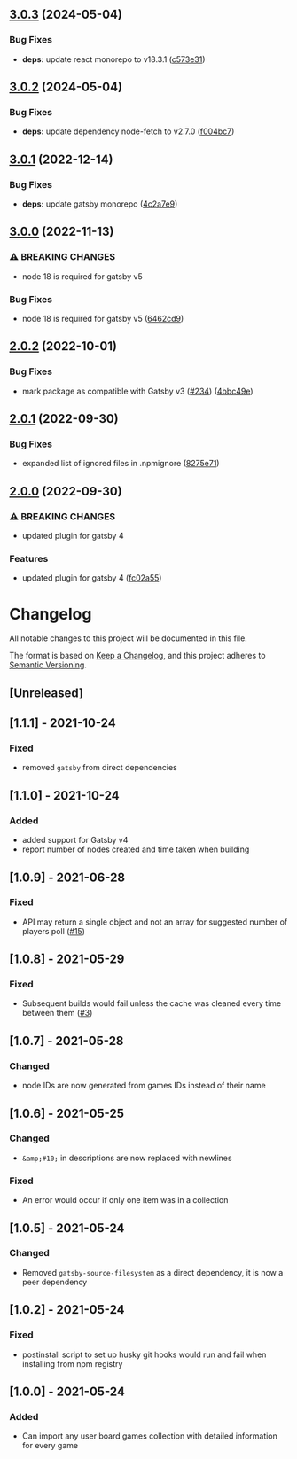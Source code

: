 ## [3.0.3](https://github.com/TommasoAmici/gatsby-source-bgg/compare/v3.0.2...v3.0.3) (2024-05-04)


### Bug Fixes

* **deps:** update react monorepo to v18.3.1 ([c573e31](https://github.com/TommasoAmici/gatsby-source-bgg/commit/c573e319040a544ce374ff9f4164dde297df82e8))

## [3.0.2](https://github.com/TommasoAmici/gatsby-source-bgg/compare/v3.0.1...v3.0.2) (2024-05-04)


### Bug Fixes

* **deps:** update dependency node-fetch to v2.7.0 ([f004bc7](https://github.com/TommasoAmici/gatsby-source-bgg/commit/f004bc7729672377e966bfa8ba2e12ca31f6fa5b))

## [3.0.1](https://github.com/TommasoAmici/gatsby-source-bgg/compare/v3.0.0...v3.0.1) (2022-12-14)


### Bug Fixes

* **deps:** update gatsby monorepo ([4c2a7e9](https://github.com/TommasoAmici/gatsby-source-bgg/commit/4c2a7e9c395acc7d135157fb98b9639f396cbd29))

## [3.0.0](https://github.com/TommasoAmici/gatsby-source-bgg/compare/v2.0.2...v3.0.0) (2022-11-13)


### ⚠ BREAKING CHANGES

* node 18 is required for gatsby v5

### Bug Fixes

* node 18 is required for gatsby v5 ([6462cd9](https://github.com/TommasoAmici/gatsby-source-bgg/commit/6462cd9953d6506efa296396fc8ce417062ca8a2))

## [2.0.2](https://github.com/TommasoAmici/gatsby-source-bgg/compare/v2.0.1...v2.0.2) (2022-10-01)


### Bug Fixes

* mark package as compatible with Gatsby v3 ([#234](https://github.com/TommasoAmici/gatsby-source-bgg/issues/234)) ([4bbc49e](https://github.com/TommasoAmici/gatsby-source-bgg/commit/4bbc49e75715bb3f047382de845ced09c8c9590b))

## [2.0.1](https://github.com/TommasoAmici/gatsby-source-bgg/compare/v2.0.0...v2.0.1) (2022-09-30)


### Bug Fixes

* expanded list of ignored files in .npmignore ([8275e71](https://github.com/TommasoAmici/gatsby-source-bgg/commit/8275e71a49bd91084fe3afe5d999bd5a24063ac9))

## [2.0.0](https://github.com/TommasoAmici/gatsby-source-bgg/compare/v1.1.1...v2.0.0) (2022-09-30)


### ⚠ BREAKING CHANGES

* updated plugin for gatsby 4

### Features

* updated plugin for gatsby 4 ([fc02a55](https://github.com/TommasoAmici/gatsby-source-bgg/commit/fc02a5547ad2735f29028772a80b678202d0d508))

# Changelog

All notable changes to this project will be documented in this file.

The format is based on [Keep a Changelog](https://keepachangelog.com/en/1.0.0/),
and this project adheres to [Semantic Versioning](https://semver.org/spec/v2.0.0.html).

## [Unreleased]

## [1.1.1] - 2021-10-24

### Fixed

- removed `gatsby` from direct dependencies

## [1.1.0] - 2021-10-24

### Added

- added support for Gatsby v4
- report number of nodes created and time taken when building

## [1.0.9] - 2021-06-28

### Fixed

- API may return a single object and not an array for suggested number of players poll ([#15](https://github.com/TommasoAmici/gatsby-source-bgg/issues/15))

## [1.0.8] - 2021-05-29

### Fixed

- Subsequent builds would fail unless the cache was cleaned every time between them ([#3](https://github.com/TommasoAmici/gatsby-source-bgg/issues/3))

## [1.0.7] - 2021-05-28

### Changed

- node IDs are now generated from games IDs instead of their name

## [1.0.6] - 2021-05-25

### Changed

- `&amp;#10;` in descriptions are now replaced with newlines

### Fixed

- An error would occur if only one item was in a collection

## [1.0.5] - 2021-05-24

### Changed

- Removed `gatsby-source-filesystem` as a direct dependency, it is now a peer dependency

## [1.0.2] - 2021-05-24

### Fixed

- postinstall script to set up husky git hooks would run and fail when installing from npm registry

## [1.0.0] - 2021-05-24

### Added

- Can import any user board games collection with detailed information for every game
